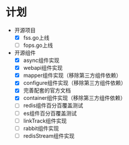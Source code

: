 # 计划
- 开源项目
  - [x] fss.go上线
  - [ ] fops.go上线
- 开源组件
  - [x] async组件实现
  - [x] webapi组件实现
  - [x] mapper组件实现（移除第三方组件依赖）
  - [x] configure组件实现（移除第三方组件依赖）
  - [x] 完善配套的官方文档
  - [x] container组件实现（移除第三方组件依赖）
  - [ ] redis组件百分百覆盖测试
  - [ ] es组件百分百覆盖测试
  - [ ] linkTrack组件实现
  - [ ] rabbit组件实现
  - [ ] redisStream组件实现